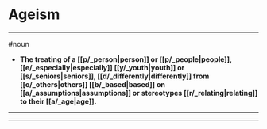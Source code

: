 # Ageism
---
#noun
- **The treating of a [[p/_person|person]] or [[p/_people|people]], [[e/_especially|especially]] [[y/_youth|youth]] or [[s/_seniors|seniors]], [[d/_differently|differently]] from [[o/_others|others]] [[b/_based|based]] on [[a/_assumptions|assumptions]] or stereotypes [[r/_relating|relating]] to their [[a/_age|age]].**
---
---
